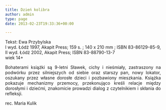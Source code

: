 ```yaml
---
title: Dzień kolibra
author: admin
type: page
date: 2013-02-23T19:33:36+00:00

---
```

<p style="text-align: justify;">
  Tekst: Ewa Przybylska<br /> I wyd. Łódź 1997, Akapit Press; 159 s. ; 140 x 210 mm ; ISBN 83-86129-85-9, II wyd. Łódź 2002, Akapit Press; ISBN 83-88790-13-7<br /> wiek 14+
</p>

<p style="text-align: justify;">
  Bohaterami książki są 9-letni Sławek, cichy i nieśmiały, zastraszony na podwórku przez silniejszych od siebie oraz starszy pan, nowy lokator, oszukany przez własne dorosłe dzieci i pozbawiony mieszkania. Książka pokazuje mechanizmy przemocy, przekonująco kreśli relacje między dorosłymi i dziećmi, znakomicie prowadzi dialog z czytelnikiem i skłania do refleksji.
</p>

<p style="text-align: justify;">
  rec. Maria Kulik
</p>